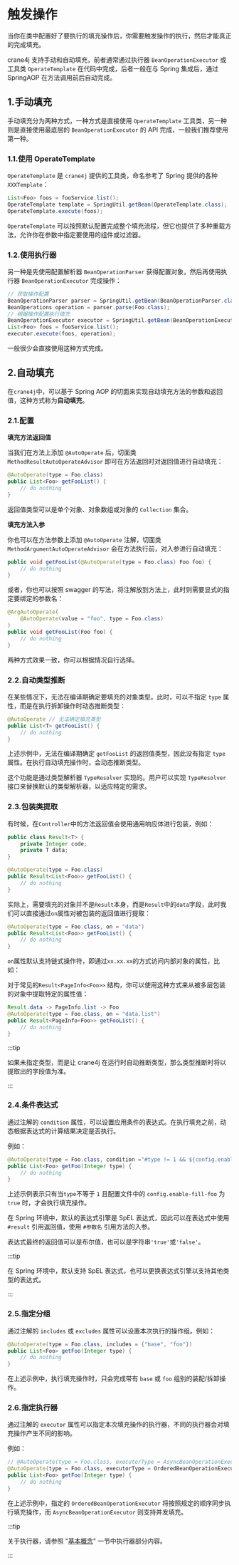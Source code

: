 # 触发操作

当你在类中配置好了要执行的填充操作后，你需要触发操作的执行，然后才能真正的完成填充。

crane4j 支持手动和自动填充，前者通常通过执行器 `BeanOperationExecutor` 或工具类 `OperateTemplate` 在代码中完成，后者一般在与 Spring 集成后，通过 SpringAOP 在方法调用前后自动完成。

## 1.手动填充

手动填充分为两种方式，一种方式是直接使用 `OperateTemplate` 工具类，另一种则是直接使用最底层的 `BeanOperationExecutor` 的 API 完成，一般我们推荐使用第一种。

### 1.1.使用 OperateTemplate

`OperateTemplate` 是 `crane4j` 提供的工具类，命名参考了 Spring 提供的各种 `XXXTemplate`：

~~~~java
List<Foo> foos = fooService.list();
OperateTemplate template = SpringUtil.getBean(OperateTemplate.class);
OperateTemplate.execute(foos);
~~~~

`OperateTemplate` 可以按照默认配置完成整个填充流程，但它也提供了多种重载方法，允许你在参数中指定要使用的组件或过滤器。

### 1.2.使用执行器

另一种是先使用配置解析器 `BeanOperationParser` 获得配置对象，然后再使用执行器 `BeanOperationExecutor` 完成操作：

~~~java
// 获取操作配置
BeanOperationParser parser = SpringUtil.getBean(BeanOperationParser.class);
BeanOperations operation = parser.parse(Foo.class);
// 根据操作配置执行填充
BeanOperationExecutor executor = SpringUtil.getBean(BeanOperationExecutor.class);
List<Foo> foos = fooService.list();
executor.execute(foos, operation);
~~~

一般很少会直接使用这种方式完成。

## 2.自动填充

在`crane4j`中，可以基于 Spring AOP 的切面来实现自动填充方法的参数和返回值，这种方式称为**自动填充**。

### 2.1.配置

**填充方法返回值**

当我们在方法上添加 `@AutoOperate` 后，切面类 `MethodResultAutoOperateAdvisor` 即可在方法返回时对返回值进行自动填充：

~~~java
@AutoOperate(type = Foo.class)
public List<Foo> getFooList() {
    // do nothing
}
~~~

返回值类型可以是单个对象、对象数组或对象的 `Collection` 集合。

**填充方法入参**

你也可以在方法参数上添加 `@AutoOperate` 注解，切面类 `MethodArgumentAutoOperateAdvisor` 会在方法执行前，对入参进行自动填充：

~~~java
public void getFooList(@AutoOperate(type = Foo.class) Foo foo) {
    // do nothing
}
~~~

或者，你也可以按照 swagger 的写法，将注解放到方法上，此时则需要显式的指定要绑定的参数名：

~~~java
@ArgAutoOperate(
    @AutoOperate(value = "foo", type = Foo.class)
)
public void getFooList(Foo foo) {
    // do nothing
}
~~~

两种方式效果一致，你可以根据情况自行选择。

### 2.2.自动类型推断

在某些情况下，无法在编译期确定要填充的对象类型。此时，可以不指定 `type` 属性，而是在执行拆卸操作时动态推断类型：

```java
@AutoOperate // 无法确定填充类型
public List<T> getFooList() {
    // do nothing
}
```

上述示例中，无法在编译期确定 `getFooList` 的返回值类型，因此没有指定 `type` 属性。在执行自动填充操作时，会动态推断类型。

这个功能是通过类型解析器 `TypeResolver` 实现的。用户可以实现 `TypeResolver` 接口来替换默认的类型解析器，以适应特定的需求。

### 2.3.包装类提取

有时候，在`Controller`中的方法返回值会使用通用响应体进行包装，例如：

~~~java
public class Result<T> {
    private Integer code;
    private T data;
}

@AutoOperate(type = Foo.class)
public Result<List<Foo>> getFooList() {
    // do nothing
}
~~~

实际上，需要填充的对象并不是`Result`本身，而是`Result`中的`data`字段，此时我们可以直接通过`on`属性对被包装的返回值进行提取：

~~~java
@AutoOperate(type = Foo.class, on = "data")
public Result<List<Foo>> getFooList() {
    // do nothing
}
~~~

`on`属性默认支持链式操作符，即通过`xx.xx.xx`的方式访问内部对象的属性，比如：

对于常见的`Result<PageInfo<Foo>>` 结构，你可以使用这种方式来从被多层包装的对象中提取特定的属性值：

~~~java
Result.data -> PageInfo.list -> Foo
@AutoOperate(type = Foo.class, on = "data.list")
public Result<PageInfo<Foo>> getFooList() {
    // do nothing
}
~~~

:::tip

如果未指定类型，而是让 crane4j 在运行时自动推断类型，那么类型推断时将以提取出的字段值为准。

:::

### 2.4.条件表达式

通过注解的 `condition` 属性，可以设置应用条件的表达式。在执行填充之前，动态根据表达式的计算结果决定是否执行。

例如：

~~~java
@AutoOperate(type = Foo.class, condition ="#type != 1 && ${config.enable-fill-foo}")
public List<Foo> getFoo(Integer type) {
    // do nothing
}
~~~

上述示例表示只有当`type`不等于 `1` 且配置文件中的 `config.enable-fill-foo` 为 `true` 时，才会执行填充操作。

在 Spring 环境中，默认的表达式引擎是 SpEL 表达式，因此可以在表达式中使用 `#result` 引用返回值，使用 `#参数名` 引用方法的入参。

表达式最终的返回值可以是布尔值，也可以是字符串`'true'`或`'false'`。

:::tip

在 Spring 环境中，默认支持 SpEL 表达式，也可以更换表达式引擎以支持其他类型的表达式。

:::

### 2.5.指定分组

通过注解的 `includes` 或 `excludes` 属性可以设置本次执行的操作组。例如：

```java
@AutoOperate(type = Foo.class, includes = {"base", "foo"})
public List<Foo> getFoo(Integer type) {
    // do nothing
}
```

在上述示例中，执行填充操作时，只会完成带有 `base` 或 `foo` 组别的装配/拆卸操作。

### 2.6.指定执行器

通过注解的 `executor` 属性可以指定本次填充操作的执行器，不同的执行器会对填充操作产生不同的影响。

例如：

~~~java
// @AutoOperate(type = Foo.class, executorType = AsyncBeanOperationExecutor.class)
@AutoOperate(type = Foo.class, executorType = OrderedBeanOperationExecutor.class)
public List<Foo> getFoo(Integer type) {
    // do nothing
}
~~~

在上述示例中，指定的 `OrderedBeanOperationExecutor` 将按照规定的顺序同步执行填充操作，而 `AsyncBeanOperationExecutor` 则支持并发填充。

:::tip

关于执行器，请参照 "[基本概念](./../user_guide/basic_concept.md)" 一节中执行器部分内容。

:::

